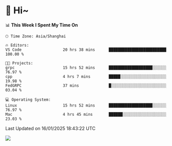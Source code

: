 # 👋 Hi~

<!--START_SECTION:waka-->
📊 **This Week I Spent My Time On** 

```text
🕑︎ Time Zone: Asia/Shanghai

🔥 Editors: 
VS Code                  20 hrs 38 mins      █████████████████████████   100.00 % 

🐱‍💻 Projects: 
grpc                     15 hrs 52 mins      ███████████████████░░░░░░   76.97 % 
cpp                      4 hrs 7 mins        █████░░░░░░░░░░░░░░░░░░░░   19.98 % 
FedGRPC                  37 mins             █░░░░░░░░░░░░░░░░░░░░░░░░   03.04 % 

💻 Operating System: 
Linux                    15 hrs 52 mins      ███████████████████░░░░░░   76.97 % 
Mac                      4 hrs 45 mins       ██████░░░░░░░░░░░░░░░░░░░   23.03 % 
```


 Last Updated on 16/01/2025 18:43:22 UTC
<!--END_SECTION:waka-->

![](https://komarev.com/ghpvc/?username=lvdongyi&label=Profile%20views&color=0e75b6&style=flat)

<!---
lvdongyi/lvdongyi is a ✨ special ✨ repository because its `README.md` (this file) appears on your GitHub profile.
You can click the Preview link to take a look at your changes.
--->
